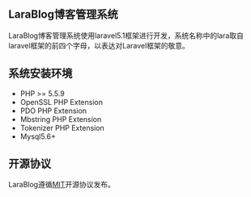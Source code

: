 ## LaraBlog博客管理系统

LaraBlog博客管理系统使用laravel5.1框架进行开发，系统名称中的lara取自laravel框架的前四个字母，以表达对Laravel框架的敬意。

## 系统安装环境

- PHP >= 5.5.9
- OpenSSL PHP Extension
- PDO PHP Extension
- Mbstring PHP Extension
- Tokenizer PHP Extension
- Mysql5.6+

## 开源协议

LaraBlog遵循[MIT](https://opensource.org/licenses/MIT)开源协议发布。

